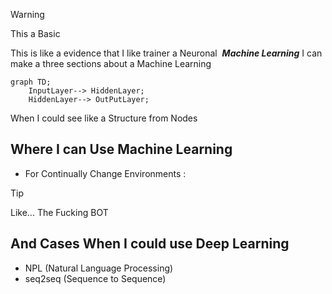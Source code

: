 
>[!WARNING]
> This a Basic

This is like a evidence that I like trainer a Neuronal  ***Machine Learning***
I can make a three sections about a Machine Learning

```mermaid
graph TD;
    InputLayer--> HiddenLayer;
    HiddenLayer--> OutPutLayer;
```

  When I could see like a Structure from Nodes

## Where I can Use Machine Learning

- For Continually Change Environments :

>[!TIP]
Like... The Fucking BOT
## And Cases When I could use Deep Learning

- NPL (Natural Language Processing)
- seq2seq (Sequence to Sequence)